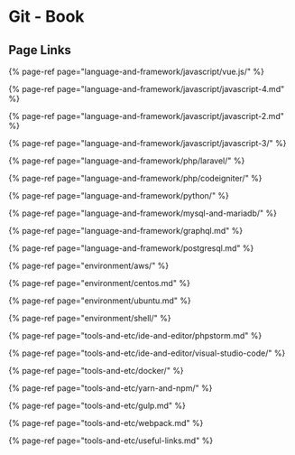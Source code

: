 # Git - Book

## Page Links

{% page-ref page="language-and-framework/javascript/vue.js/" %}

{% page-ref page="language-and-framework/javascript/javascript-4.md" %}

{% page-ref page="language-and-framework/javascript/javascript-2.md" %}

{% page-ref page="language-and-framework/javascript/javascript-3/" %}

{% page-ref page="language-and-framework/php/laravel/" %}

{% page-ref page="language-and-framework/php/codeigniter/" %}

{% page-ref page="language-and-framework/python/" %}

{% page-ref page="language-and-framework/mysql-and-mariadb/" %}

{% page-ref page="language-and-framework/graphql.md" %}

{% page-ref page="language-and-framework/postgresql.md" %}

{% page-ref page="environment/aws/" %}

{% page-ref page="environment/centos.md" %}

{% page-ref page="environment/ubuntu.md" %}

{% page-ref page="environment/shell/" %}

{% page-ref page="tools-and-etc/ide-and-editor/phpstorm.md" %}

{% page-ref page="tools-and-etc/ide-and-editor/visual-studio-code/" %}

{% page-ref page="tools-and-etc/docker/" %}

{% page-ref page="tools-and-etc/yarn-and-npm/" %}

{% page-ref page="tools-and-etc/gulp.md" %}

{% page-ref page="tools-and-etc/webpack.md" %}

{% page-ref page="tools-and-etc/useful-links.md" %}

